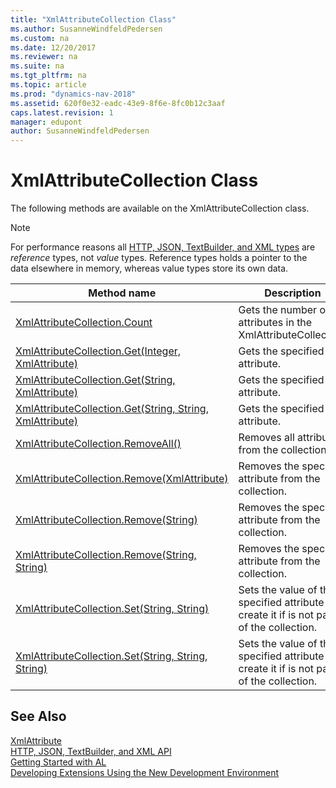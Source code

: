 ```yaml
---
title: "XmlAttributeCollection Class"
ms.author: SusanneWindfeldPedersen
ms.custom: na
ms.date: 12/20/2017
ms.reviewer: na
ms.suite: na
ms.tgt_pltfrm: na
ms.topic: article
ms.prod: "dynamics-nav-2018"
ms.assetid: 620f0e32-eadc-43e9-8f6e-8fc0b12c3aaf
caps.latest.revision: 1
manager: edupont
author: SusanneWindfeldPedersen
---
```


# XmlAttributeCollection Class
The following methods are available on the XmlAttributeCollection class.  

> [!NOTE]
> For performance reasons all [HTTP, JSON, TextBuilder, and XML types](../devenv-restapi-overview.md) are *reference* types, not *value* types. Reference types holds a pointer to the data elsewhere in memory, whereas value types store its own data.

|Method name|Description|
|-----------|-----------|  
|[XmlAttributeCollection.Count](xmlattributecollection-count-property.md)|Gets the number of attributes in the XmlAttributeCollection.|  
|[XmlAttributeCollection.Get(Integer, XmlAttribute)](xmlattributecollection-get-index-result-method.md)|Gets the specified attribute.|  
|[XmlAttributeCollection.Get(String, XmlAttribute)](xmlattributecollection-get-name-result-method.md)|Gets the specified attribute.|  
|[XmlAttributeCollection.Get(String, String, XmlAttribute)](xmlattributecollection-get-localname-namespaceuri-result-method.md)|Gets the specified attribute.|  
|[XmlAttributeCollection.RemoveAll()](xmlattributecollection-removeall-method.md)|Removes all attributes from the collection.|  
|[XmlAttributeCollection.Remove(XmlAttribute)](xmlattributecollection-remove-attribute-method.md)|Removes the specified attribute from the collection.|  
|[XmlAttributeCollection.Remove(String)](xmlattributecollection-remove-name-method.md)|Removes the specified attribute from the collection.|  
|[XmlAttributeCollection.Remove(String, String)](xmlattributecollection-remove-localname-namespaceuri-method.md)|Removes the specified attribute from the collection.|  
|[XmlAttributeCollection.Set(String, String)](xmlattributecollection-set-name-value-method.md)|Sets the value of the specified attribute or create it if is not part of the collection.|  
|[XmlAttributeCollection.Set(String, String, String)](xmlattributecollection-set-localname-namespaceuri-value-method.md)|Sets the value of the specified attribute or create it if is not part of the collection.|  

## See Also
[XmlAttribute](xmlattribute-class.md)  
[HTTP, JSON, TextBuilder, and XML API](../devenv-restapi-overview.md)  
[Getting Started with AL](../devenv-get-started.md)  
[Developing Extensions Using the New Development Environment](../devenv-dev-overview.md)  
